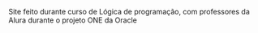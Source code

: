 Site feito durante curso de Lógica de programação, com professores da Alura durante o projeto ONE da Oracle
